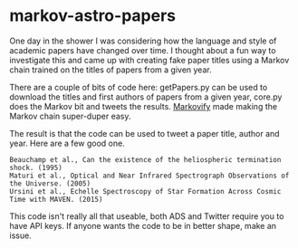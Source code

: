 # markov-astro-papers

One day in the shower I was considering how the language and style of academic papers have changed over time. I thought about a fun way to investigate this and came up with creating fake paper titles using a Markov chain trained on the titles of papers from a given year.

There are a couple of bits of code here: getPapers.py can be used to download the titles and first authors of papers from a given year, core.py does the Markov bit and tweets the results. [Markovify](https://github.com/jsvine/markovify) made making the Markov chain super-duper easy.

The result is that the code can be used to tweet a paper title, author and year. Here are a few good one.

```
Beauchamp et al., Can the existence of the heliospheric termination shock. (1995)
Maturi et al., Optical and Near Infrared Spectrograph Observations of the Universe. (2005)
Ursini et al., Echelle Spectroscopy of Star Formation Across Cosmic Time with MAVEN. (2015)
```

This code isn't really all that useable, both ADS and Twitter require you to have API keys. If anyone wants the code to be in better shape, make an issue.
